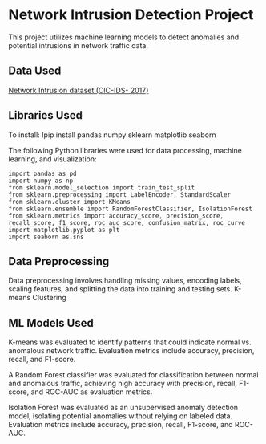 # Network Intrusion Detection Project

This project utilizes machine learning models to detect anomalies and potential intrusions in network traffic data.

## Data Used

[Network Intrusion dataset (CIC-IDS- 2017)](https://www.kaggle.com/datasets/chethuhn/network-intrusion-dataset) 

## Libraries Used

To install: !pip install pandas numpy sklearn matplotlib seaborn

The following Python libraries were used for data processing, machine learning, and visualization:

```
import pandas as pd
import numpy as np
from sklearn.model_selection import train_test_split
from sklearn.preprocessing import LabelEncoder, StandardScaler
from sklearn.cluster import KMeans
from sklearn.ensemble import RandomForestClassifier, IsolationForest
from sklearn.metrics import accuracy_score, precision_score, recall_score, f1_score, roc_auc_score, confusion_matrix, roc_curve
import matplotlib.pyplot as plt
import seaborn as sns
```

## Data Preprocessing

Data preprocessing involves handling missing values, encoding labels, scaling features, and splitting the data into training and testing sets.
K-means Clustering

## ML Models Used

K-means was evaluated to identify patterns that could indicate normal vs. anomalous network traffic. Evaluation metrics include accuracy, precision, recall, and F1-score.

A Random Forest classifier was evaluated for classification between normal and anomalous traffic, achieving high accuracy with precision, recall, F1-score, and ROC-AUC as evaluation metrics.

Isolation Forest was evaluated as an unsupervised anomaly detection model, isolating potential anomalies without relying on labeled data. Evaluation metrics include accuracy, precision, recall, F1-score, and ROC-AUC.

